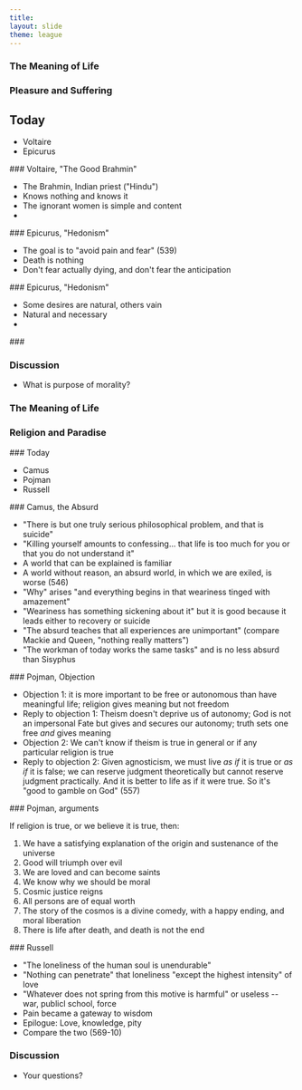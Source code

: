 ```yaml
---
title: 
layout: slide
theme: league
---
```


<section data-background="http://www.keithbuhler.com/images/background-hindu.svg"><!--Intro slide begin-->
<section data-background="http://www.vedasexplained.com/wp-content/uploads/2016/12/main-qimg-611cd79ad87ae5e5c5a08a6a162c13b3-c.jpg" data-markdown><!--Intro slide begin-->




# The Meaning of Life

### Pleasure and Suffering



</section> <!--Intro slide end-->
<section data-markdown>  <!--Slide Beginning-->



## Today

* Voltaire
* Epicurus



</section><section data-markdown>
### Voltaire, "The Good Brahmin"

- The Brahmin, Indian priest ("Hindu")
- Knows nothing and knows it
- The ignorant women is simple and content
-





</section><section data-markdown>
### Epicurus, "Hedonism"

- The goal is to "avoid pain and fear" (539)
- Death is nothing
- Don't fear actually dying, and don't fear the anticipation


</section><section data-markdown>
### Epicurus, "Hedonism"

- Some desires are natural, others vain
- Natural and necessary
- 

</section><section data-markdown>
### 






</section><section data-markdown>

### Discussion

* What is purpose of morality? 

</section>
</section>


<section data-background="http://www.keithbuhler.com/images/background-last-judgment.svg"><!--Day 2 begin-->
<section data-background="https://blogs.ancientfaith.com/orthodoxyandheterodoxy/wp-content/uploads/sites/9/2015/01/christ-last-judgment-florence.jpg" data-markdown><!--Intro slide begin-->


# The Meaning of Life

### Religion and Paradise


</section><section data-markdown>
### Today

- Camus
- Pojman
- Russell






</section><section data-markdown>
### Camus, the Absurd

- "There is but one truly serious philosophical problem, and that is suicide"
- "Killing yourself amounts to confessing... that life is too much for you or that you do not understand it"
- A world that can be explained is familiar
- A world without reason, an absurd world, in which we are exiled, is worse (546)
- "Why" arises "and everything begins in that weariness tinged with amazement"
- "Weariness has something sickening about it" but it is good because it leads either to recovery or suicide
- "The absurd teaches that all experiences are unimportant" (compare Mackie and Queen, "nothing really matters")
- "The workman of today works the same tasks" and is no less absurd than Sisyphus




</section><section data-markdown>
### Pojman, Objection

- Objection 1: it is more important to be free or autonomous than have meaningful life; religion gives meaning but not freedom
- Reply to objection 1: Theism doesn't deprive us of autonomy; God is not an impersonal Fate but gives and secures our autonomy; truth sets one free *and* gives meaning
- Objection 2: We can't know if theism is true in general or if any particular religion is true
- Reply to objection 2: Given agnosticism, we must live *as if* it is true  or *as if* it is false; we can reserve judgment theoretically but cannot reserve judgment practically. And it is better to life as if it were true. So it's "good to gamble on God" (557)

</section><section data-markdown>
### Pojman, arguments

If religion is true, or we believe it is true, then: 

1. We have a satisfying explanation of the origin and sustenance of the universe
2. Good will triumph over evil
3. We are loved and can become saints
4. We know why we should be moral
5. Cosmic justice reigns
6. All persons are of equal worth
7. The story of the cosmos is a divine comedy, with a happy ending, and moral liberation
8. There is life after death, and death is not the end


</section><section data-markdown>
### Russell

- "The loneliness of the human soul is unendurable"
- "Nothing can penetrate" that loneliness "except the highest intensity" of love
- "Whatever does not spring from this motive is harmful" or useless -- war, publicl school, force
- Pain became a gateway to wisdom
- Epilogue: Love, knowledge, pity
- Compare the two (569-10)






</section><section data-markdown>

### Discussion

* Your questions?



</section>
</section><!--Day 2 end-->
